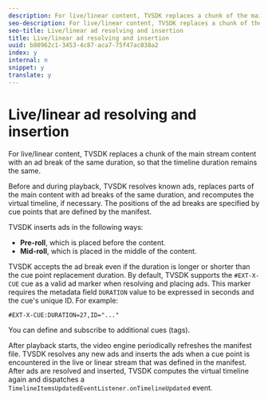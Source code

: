 ```yaml
---
description: For live/linear content, TVSDK replaces a chunk of the main stream content with an ad break of the same duration, so that the timeline duration remains the same.
seo-description: For live/linear content, TVSDK replaces a chunk of the main stream content with an ad break of the same duration, so that the timeline duration remains the same.
seo-title: Live/linear ad resolving and insertion
title: Live/linear ad resolving and insertion
uuid: b80962c1-3453-4c87-aca7-75f47ac038a2
index: y
internal: n
snippet: y
translate: y
---
```


# Live/linear ad resolving and insertion

For live/linear content, TVSDK replaces a chunk of the main stream content with an ad break of the same duration, so that the timeline duration remains the same.

Before and during playback, TVSDK resolves known ads, replaces parts of the main content with ad breaks of the same duration, and recomputes the virtual timeline, if necessary. The positions of the ad breaks are specified by cue points that are defined by the manifest. 

TVSDK inserts ads in the following ways: 

* **Pre-roll**, which is placed before the content.
* **Mid-roll**, which is placed in the middle of the content.


TVSDK accepts the ad break even if the duration is longer or shorter than the cue point replacement duration. By default, TVSDK supports the `#EXT-X-CUE` cue as a valid ad marker when resolving and placing ads. This marker requires the metadata field `DURATION` value to be expressed in seconds and the cue's unique ID. For example: 
```
#EXT-X-CUE:DURATION=27,ID="..."
```


You can define and subscribe to additional cues (tags). 

After playback starts, the video engine periodically refreshes the manifest file. TVSDK resolves any new ads and inserts the ads when a cue point is encountered in the live or linear stream that was defined in the manifest. After ads are resolved and inserted, TVSDK computes the virtual timeline again and dispatches a `TimelineItemsUpdatedEventListener.onTimelineUpdated` event. 
